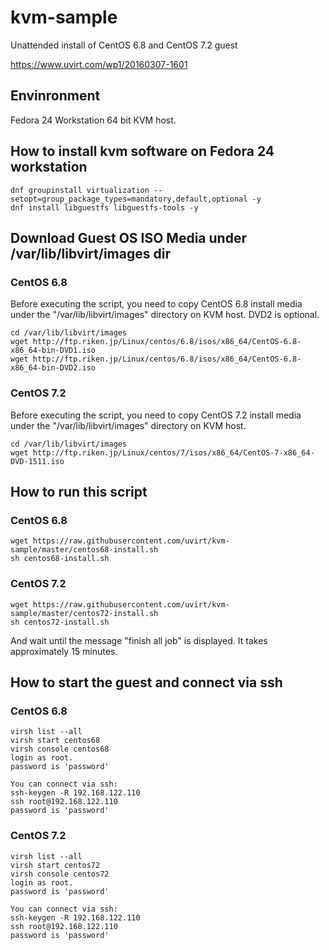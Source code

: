 # kvm-sample
Unattended install of CentOS 6.8 and CentOS 7.2 guest

https://www.uvirt.com/wp1/20160307-1601

## Envinronment

Fedora 24 Workstation 64 bit KVM host.

## How to install kvm software on Fedora 24 workstation

    dnf groupinstall virtualization --setopt=group_package_types=mandatory,default,optional -y
    dnf install libguestfs libguestfs-tools -y

## Download Guest OS ISO Media under /var/lib/libvirt/images dir

### CentOS 6.8
Before executing the script, you need to copy CentOS 6.8 install media under the "/var/lib/libvirt/images" directory on KVM host. DVD2 is optional.

    cd /var/lib/libvirt/images
    wget http://ftp.riken.jp/Linux/centos/6.8/isos/x86_64/CentOS-6.8-x86_64-bin-DVD1.iso
    wget http://ftp.riken.jp/Linux/centos/6.8/isos/x86_64/CentOS-6.8-x86_64-bin-DVD2.iso

### CentOS 7.2
Before executing the script, you need to copy CentOS 7.2 install media under the "/var/lib/libvirt/images" directory on KVM host.

    cd /var/lib/libvirt/images
    wget http://ftp.riken.jp/Linux/centos/7/isos/x86_64/CentOS-7-x86_64-DVD-1511.iso

## How to run this script

### CentOS 6.8
    wget https://raw.githubusercontent.com/uvirt/kvm-sample/master/centos68-install.sh
    sh centos68-install.sh

### CentOS 7.2
    wget https://raw.githubusercontent.com/uvirt/kvm-sample/master/centos72-install.sh
    sh centos72-install.sh

And wait until the message "finish all job" is displayed.
It takes approximately 15 minutes.

## How to start the guest and connect via ssh

### CentOS 6.8
    virsh list --all
    virsh start centos68
    virsh console centos68
    login as root.
    password is 'password'

    You can connect via ssh:
    ssh-keygen -R 192.168.122.110
    ssh root@192.168.122.110
    password is 'password'

### CentOS 7.2
    virsh list --all
    virsh start centos72
    virsh console centos72
    login as root.
    password is 'password'

    You can connect via ssh:
    ssh-keygen -R 192.168.122.110
    ssh root@192.168.122.110
    password is 'password'




